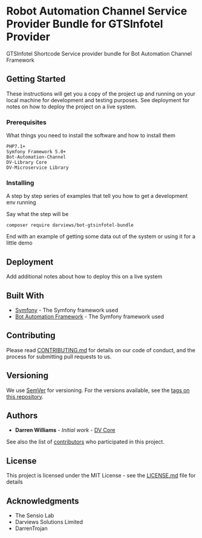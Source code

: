 # Robot Automation Channel Service Provider Bundle for GTSInfotel Provider

GTSInfotel Shortcode Service provider bundle for Bot Automation Channel Framework

## Getting Started

These instructions will get you a copy of the project up and running on your local machine for development and testing purposes. See deployment for notes on how to deploy the project on a live system.

### Prerequisites

What things you need to install the software and how to install them

```
PHP7.1+
Symfony Framework 5.0+
Bot-Automation-Channel
DV-Library Core
DV-Microservice Library

```

### Installing

A step by step series of examples that tell you how to get a development env running

Say what the step will be

```
composer require darviews/bot-gtsinfotel-bundle
```


End with an example of getting some data out of the system or using it for a little demo


## Deployment

Add additional notes about how to deploy this on a live system

## Built With

* [Symfony](https://www.symfony.com/) - The Symfony framework used 
* [Bot Automation Framework](https://www.github.com/darrenwilly/bot-automation-channel) - The Symfony framework used 

## Contributing

Please read [CONTRIBUTING.md](https://gist.github.com/PurpleBooth/b24679402957c63ec426) for details on our code of conduct, and the process for submitting pull requests to us.

## Versioning

We use [SemVer](http://semver.org/) for versioning. For the versions available, see the [tags on this repository](https://github.com/darrenwilly/bot-automation-channel/tags). 

## Authors

* **Darren Williams** - *Initial work* - [DV Core](https://github.com/darrenwilly)

See also the list of [contributors](https://github.com/darrenwilly/dv-core/contributors) who participated in this project.

## License

This project is licensed under the MIT License - see the [LICENSE.md](LICENSE.md) file for details

## Acknowledgments

* The Sensio Lab
* Darviews Solutions Limited
* DarrenTrojan
